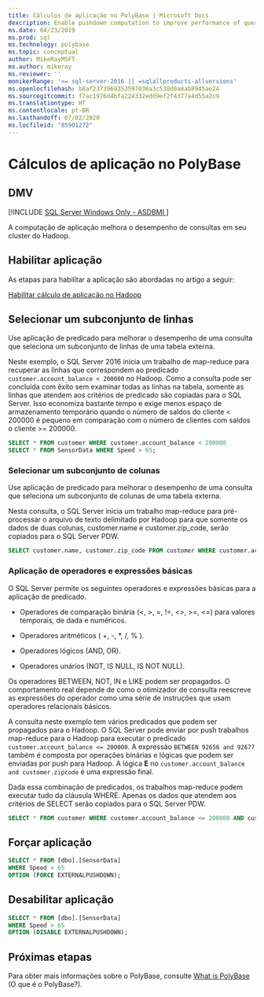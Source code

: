 ```yaml
---
title: Cálculos de aplicação no PolyBase | Microsoft Docs
dexcription: Enable pushdown computation to improve performance of queries on your Hadoop cluster. You can select a subset of rows/columns in an external table for pushdown.
ms.date: 04/23/2019
ms.prod: sql
ms.technology: polybase
ms.topic: conceptual
author: MikeRayMSFT
ms.author: mikeray
ms.reviewer: ''
monikerRange: '>= sql-server-2016 || =sqlallproducts-allversions'
ms.openlocfilehash: b8af2373969353597036a3c538d0a8ab8945ae24
ms.sourcegitcommit: f7ac1976d4bfa224332edd9ef2f4377a4d55a2c9
ms.translationtype: HT
ms.contentlocale: pt-BR
ms.lasthandoff: 07/02/2020
ms.locfileid: "85901272"
---
```

# <a name="pushdown-computations-in-polybase"></a>Cálculos de aplicação no PolyBase

## <a name="dmv"></a>DMV

[!INCLUDE [SQL Server Windows Only - ASDBMI ](../../includes/applies-to-version/sql-windows-only-asdbmi.md)]

A computação de aplicação melhora o desempenho de consultas em seu cluster do Hadoop.

## <a name="enable-pushdown"></a>Habilitar aplicação

As etapas para habilitar a aplicação são abordadas no artigo a seguir:

[Habilitar cálculo de aplicação no Hadoop](polybase-configure-hadoop.md#pushdown)

## <a name="select-a-subset-of-rows"></a>Selecionar um subconjunto de linhas

Use aplicação de predicado para melhorar o desempenho de uma consulta que seleciona um subconjunto de linhas de uma tabela externa.

Neste exemplo, o SQL Server 2016 inicia um trabalho de map-reduce para recuperar as linhas que correspondem ao predicado `customer.account_balance < 200000` no Hadoop. Como a consulta pode ser concluída com êxito sem examinar todas as linhas na tabela, somente as linhas que atendem aos critérios de predicado são copiadas para o SQL Server. Isso economiza bastante tempo e exige menos espaço de armazenamento temporário quando o número de saldos do cliente < 200000 é pequeno em comparação com o número de clientes com saldos o cliente >= 200000.

```sql
SELECT * FROM customer WHERE customer.account_balance < 200000
SELECT * FROM SensorData WHERE Speed > 65;  
```

### <a name="select-a-subset-of-columns"></a>Selecionar um subconjunto de colunas

Use aplicação de predicado para melhorar o desempenho de uma consulta que seleciona um subconjunto de colunas de uma tabela externa.

Nesta consulta, o SQL Server inicia um trabalho map-reduce para pré-processar o arquivo de texto delimitado por Hadoop para que somente os dados de duas colunas, customer.name e customer.zip_code, serão copiados para o SQL Server PDW.

```sql
SELECT customer.name, customer.zip_code FROM customer WHERE customer.account_balance < 200000
```

### <a name="pushdown-for-basic-expressions-and-operators"></a>Aplicação de operadores e expressões básicas

O SQL Server permite os seguintes operadores e expressões básicas para a aplicação de predicado.

+ Operadores de comparação binária (\<, >, =, !=, <>, >=, <=) para valores temporais, de dada e numéricos.

+ Operadores aritméticos ( +, -, *, /, % ).

+ Operadores lógicos (AND, OR).

+ Operadores unários (NOT, IS NULL, IS NOT NULL).

Os operadores BETWEEN, NOT, IN e LIKE podem ser propagados. O comportamento real depende de como o otimizador de consulta reescreve as expressões do operador como uma série de instruções que usam operadores relacionais básicos.

A consulta neste exemplo tem vários predicados que podem ser propagados para o Hadoop. O SQL Server pode enviar por push trabalhos map-reduce para o Hadoop para executar o predicado `customer.account_balance <= 200000`. A expressão `BETWEEN 92656 and 92677` também é composta por operações binárias e lógicas que podem ser enviadas por push para Hadoop. A lógica **E** no `customer.account_balance and customer.zipcode` é uma expressão final.

Dada essa combinação de predicados, os trabalhos map-reduce podem executar tudo da cláusula WHERE. Apenas os dados que atendem aos critérios de SELECT serão copiados para o SQL Server PDW.

```sql
SELECT * FROM customer WHERE customer.account_balance <= 200000 AND customer.zipcode BETWEEN 92656 AND 92677
```

## <a name="force-pushdown"></a>Forçar aplicação

```sql
SELECT * FROM [dbo].[SensorData]
WHERE Speed > 65
OPTION (FORCE EXTERNALPUSHDOWN);
```

## <a name="disable-pushdown"></a>Desabilitar aplicação

```sql
SELECT * FROM [dbo].[SensorData]
WHERE Speed > 65
OPTION (DISABLE EXTERNALPUSHDOWN);
```

## <a name="next-steps"></a>Próximas etapas

Para obter mais informações sobre o PolyBase, consulte [What is PolyBase](polybase-guide.md) (O que é o PolyBase?).
